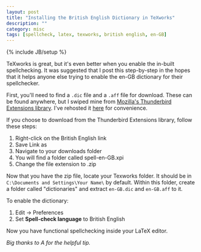 ```yaml
---
layout: post
title: "Installing the British English Dictionary in TeXworks"
description: ""
category: misc
tags: [spellcheck, latex, texworks, british english, en-GB]
---
```

{% include JB/setup %}

TeXworks is great, but it's even better when you enable the in-built spellchecking. It was suggested that I post this step-by-step in the hopes that it helps anyone else trying to enable the en-GB dictionary for their spellchecker.

First, you'll need to find a `.dic` file and a `.aff` file for download. These can be found anywhere, but I swiped mine from <a href="http://dictionaries.mozdev.org/installation.html">Mozilla's Thunderbird Extensions library</a>. I've rehosted it <a href="/files/spell-en-GB.zip">here</a> for convenience.

If you choose to download from the Thunderbird Extensions library, follow these steps:

 1. Right-click on the British English link
 2. Save Link as
 3. Navigate to your downloads folder
 4. You will find a folder called spell-en-GB.xpi
 5. Change the file extension to .zip

Now that you have the zip file, locate your Texworks folder. It should be in `C:\Documents and Settings\Your Name\` by default. Within this folder, create a folder called "dictionaries" and extract `en-GB.dic` and `en-GB.aff` to it.

To enable the dictionary:

 1. Edit -> Preferences
 2. Set **Spell-check language** to British English

Now you have functional spellchecking inside your LaTeX editor.

 *Big thanks to A for the helpful tip.*